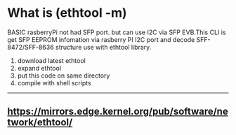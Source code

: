 # What is (ethtool -m)
BASIC rasberryPi not had SFP port. but can use I2C via SFP EVB.This CLI is get SFP EEPROM infomation via rasberry PI I2C port and decode SFF-8472/SFF-8636 structure use with ethtool library.<BR>
1. download latest ethtool
2. expand ethtool
3. put this code on same directory
4. compile with shell scripts
---
## https://mirrors.edge.kernel.org/pub/software/network/ethtool/

